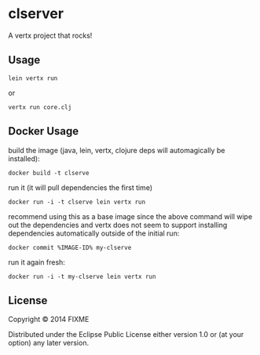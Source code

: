# clserver

A vertx project that rocks!

## Usage

```lein vertx run```

or

```vertx run core.clj```

## Docker Usage

build the image (java, lein, vertx, clojure deps will automagically be installed):

```docker build -t clserve```
  
run it (it will pull dependencies the first time)

  ```docker run -i -t clserve lein vertx run```

recommend using this as a base image since the above command will wipe out the dependencies and vertx does not seem to support installing dependencies automatically outside of the initial run:

  ```docker commit %IMAGE-ID% my-clserve```

run it again fresh:

  ```docker run -i -t my-clserve lein vertx run```

## License

Copyright © 2014 FIXME

Distributed under the Eclipse Public License either version 1.0 or (at
your option) any later version.
